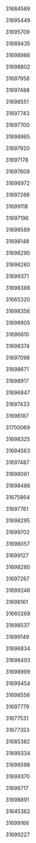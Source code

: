 31684589

31695449

31695709

31689435

31698986

31698802

31697958

31697488

31698551

31697743

31697700

31698965

31697920

31697178

31697609

31696972

31697266

31699118

31697196

31698589

31698148

31698290

31698260

31699371

31698386

31665320

31698356

31698905

31696610

31698374

31697098

31698671

31698917

31696847

31697433

31698187

31700069

31698325

31694563

31697487

31698061

31698486

31675864

31697761

31698295

31699702

31698057

31699127

31698280

31697267

31699246

31698161

31660269

31698537

31699149

31696834

31698493

31698999

31699454

31698556

31697779

31677531

31677353

31685382

31699334

31698598

31699370

31698717

31698891

31645362

31699166

31699227

